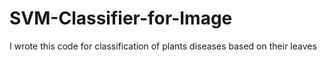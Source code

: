 # SVM-Classifier-for-Image
 I wrote this code for classification of plants diseases based on their leaves

